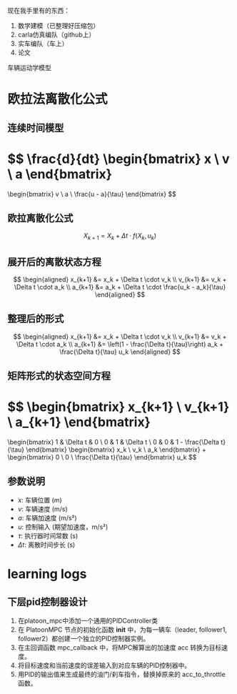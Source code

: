 现在我手里有的东西：
1. 数学建模（已整理好压缩包）
2. carla仿真编队（github上）
3. 实车编队（车上）
4. 论文

车辆运动学模型
  # 欧拉法离散化公式

## 连续时间模型
$$
\frac{d}{dt} 
\begin{bmatrix} 
x \\ 
v \\ 
a 
\end{bmatrix} 
= 
\begin{bmatrix} 
v \\ 
a \\ 
\frac{u - a}{\tau} 
\end{bmatrix}
$$

## 欧拉离散化公式
$$
X_{k+1} = X_k + \Delta t \cdot f(X_k, u_k)
$$

## 展开后的离散状态方程
$$
\begin{aligned}
x_{k+1} &= x_k + \Delta t \cdot v_k \\
v_{k+1} &= v_k + \Delta t \cdot a_k \\
a_{k+1} &= a_k + \Delta t \cdot \frac{u_k - a_k}{\tau}
\end{aligned}
$$

## 整理后的形式
$$
\begin{aligned}
x_{k+1} &= x_k + \Delta t \cdot v_k \\
v_{k+1} &= v_k + \Delta t \cdot a_k \\
a_{k+1} &= \left(1 - \frac{\Delta t}{\tau}\right) a_k + \frac{\Delta t}{\tau} u_k
\end{aligned}
$$

## 矩阵形式的状态空间方程
$$
\begin{bmatrix} 
x_{k+1} \\ 
v_{k+1} \\ 
a_{k+1} 
\end{bmatrix} 
= 
\begin{bmatrix} 
1 & \Delta t & 0 \\ 
0 & 1 & \Delta t \\ 
0 & 0 & 1 - \frac{\Delta t}{\tau} 
\end{bmatrix} 
\begin{bmatrix} 
x_k \\ 
v_k \\ 
a_k 
\end{bmatrix} 
+ 
\begin{bmatrix} 
0 \\ 
0 \\ 
\frac{\Delta t}{\tau} 
\end{bmatrix} 
u_k
$$

## 参数说明
- $x$: 车辆位置 (m)
- $v$: 车辆速度 (m/s)
- $a$: 车辆加速度 (m/s²)
- $u$: 控制输入 (期望加速度，m/s²)
- $\tau$: 执行器时间常数 (s)
- $\Delta t$: 离散时间步长 (s)



# learning logs


## 下层pid控制器设计
1. 在platoon_mpc中添加一个通用的PIDController类
2. 在 PlatoonMPC 节点的初始化函数 __init__ 中，为每一辆车（leader, follower1, follower2）都创建一个独立的PID控制器实例。
3. 在主回调函数 mpc_callback 中，将MPC解算出的加速度 acc 转换为目标速度。
4. 将目标速度和当前速度的误差输入到对应车辆的PID控制器中。
5. 用PID的输出值来生成最终的油门/刹车指令，替换掉原来的 acc_to_throttle 函数。
